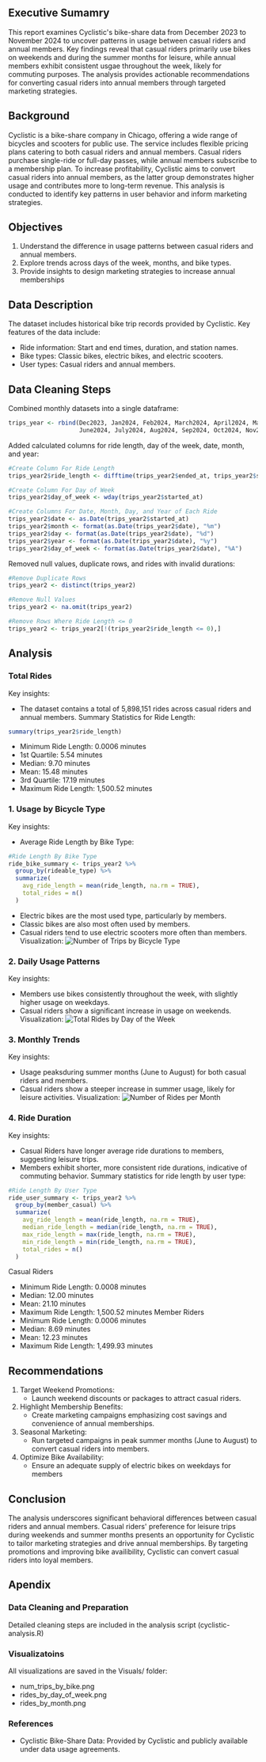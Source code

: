 ## Executive Sumamry
This report examines Cyclistic's bike-share data from December 2023 to 
November 2024 to uncover patterns in usage between casual riders and annual
members. Key findings reveal that casual riders primarily use bikes on weekends
and during the summer months for leisure, while annual members exhibit consistent
usgae throughout the week, likely for commuting purposes. The analysis provides
actionable recommendations for converting casual riders into annual members through
targeted marketing strategies.

## Background
Cyclistic is a bike-share company in Chicago, offering a wide range of bicycles and scooters for public use. The service includes flexible pricing plans catering to both casual riders and annual members. Casual riders purchase single-ride or full-day passes, while annual members subscribe to a membership plan. To increase profitability, Cyclistic aims to convert casual riders into annual members, as the latter group demonstrates higher usage and contributes more to long-term revenue. This analysis is conducted to identify key patterns in user behavior and inform marketing strategies.

## Objectives
1. Understand the difference in usage patterns between casual riders and annual
members.
2. Explore trends across days of the week, months, and bike types.
3. Provide insights to design marketing strategies to increase annual
memberships

## Data Description
The dataset includes historical bike trip records provided by Cyclistic. Key
features of the data include:
- Ride information: Start and end times, duration, and station names.
- Bike types: Classic bikes, electric bikes, and electric scooters.
- User types: Casual riders and annual members.

## Data Cleaning Steps
Combined monthly datasets into a single dataframe:
```R
trips_year <- rbind(Dec2023, Jan2024, Feb2024, March2024, April2024, May2024, 
                    June2024, July2024, Aug2024, Sep2024, Oct2024, Nov2024)
```
Added calculated columns for ride length, day of the week, date, month, and year:
```R
#Create Column For Ride Length
trips_year2$ride_length <- difftime(trips_year2$ended_at, trips_year2$started_at, units="mins")

#Create Column For Day of Week
trips_year2$day_of_week <- wday(trips_year2$started_at)

#Create Columns For Date, Month, Day, and Year of Each Ride
trips_year2$date <- as.Date(trips_year2$started_at)
trips_year2$month <- format(as.Date(trips_year2$date), "%m")
trips_year2$day <- format(as.Date(trips_year2$date), "%d")
trips_year2$year <- format(as.Date(trips_year2$date), "%y")
trips_year2$day_of_week <- format(as.Date(trips_year2$date), "%A")
```

Removed null values, duplicate rows, and rides with invalid durations:
```R
#Remove Duplicate Rows
trips_year2 <- distinct(trips_year2)

#Remove Null Values
trips_year2 <- na.omit(trips_year2)

#Remove Rows Where Ride Length <= 0
trips_year2 <- trips_year2[!(trips_year2$ride_length <= 0),]
```

## Analysis
### Total Rides
Key insights:
- The dataset contains a total of 5,898,151 rides across casual riders and annual members.
Summary Statistics for Ride Length:
```R
summary(trips_year2$ride_length)
```
- Minimum Ride Length: 0.0006 minutes
- 1st Quartile: 5.54 minutes
- Median: 9.70 minutes
- Mean: 15.48 minutes
- 3rd Quartile: 17.19 minutes
- Maximum Ride Length: 1,500.52 minutes

### 1. Usage by Bicycle Type
Key insights:
- Average Ride Length by Bike Type:
```R
#Ride Length By Bike Type
ride_bike_summary <- trips_year2 %>%
  group_by(rideable_type) %>%
  summarize(
    avg_ride_length = mean(ride_length, na.rm = TRUE),
    total_rides = n()
  )
```
- Electric bikes are the most used type, particularly by members.
- Classic bikes are also most often used by members.
- Casual riders tend to use electric scooters more often than members.
Visualization:
  ![Number of Trips by Bicycle Type](../visuals/num_trips_by_bike.png)

### 2. Daily Usage Patterns
Key insights:
- Members use bikes consistently throughout the week, with slightly higher usage on weekdays.
- Casual riders show a significant increase in usage on weekends.
Visualization:
![Total Rides by Day of the Week](../visuals/rides_by_day_of_week.png)

### 3. Monthly Trends
Key insights:
- Usage peaksduring summer months (June to August) for both casual riders and members.
- Casual riders show a steeper increase in summer usage, likely for leisure activities.
Visualization:
![Number of Rides per Month](../visuals/rides_by_month.png)

### 4. Ride Duration
Key insights:
- Casual Riders have longer average ride durations to members, suggesting leisure trips.
- Members exhibit shorter, more consistent ride durations, indicative of commuting behavior.
Summary statistics for ride length by user type:
```R
#Ride Length By User Type
ride_user_summary <- trips_year2 %>%
  group_by(member_casual) %>%
  summarize(
    avg_ride_length = mean(ride_length, na.rm = TRUE),
    median_ride_length = median(ride_length, na.rm = TRUE),
    max_ride_length = max(ride_length, na.rm = TRUE),
    min_ride_length = min(ride_length, na.rm = TRUE),
    total_rides = n()
  )
```
Casual Riders
- Minimum Ride Length: 0.0008 minutes
- Median: 12.00 minutes
- Mean: 21.10 minutes
- Maximum Ride Length: 1,500.52 minutes
Member Riders
- Minimum Ride Length: 0.0006 minutes
- Median: 8.69 minutes
- Mean: 12.23 minutes
- Maximum Ride Length: 1,499.93 minutes
  
## Recommendations
1. Target Weekend Promotions:
    - Launch weekend discounts or packages to attract casual riders.
2. Highlight Membership Benefits:
    - Create marketing campaigns emphasizing cost savings and convenience of annual memberships.
3. Seasonal Marketing:
    - Run targeted campaigns in peak summer months (June to August) to convert casual riders into members.
4. Optimize Bike Availability:
    - Ensure an adequate supply of electric bikes on weekdays for members

## Conclusion
The analysis underscores significant behavioral differences between casual
riders and annual members. Casual riders' preference for leisure trips
during weekends and summer months presents an opportunity for Cyclistic to
tailor marketing strategies and drive annual memberships. By targeting
promotions and improving bike availibility, Cyclistic can convert casual
riders into loyal members.

## Apendix
### Data Cleaning and Preparation
Detailed cleaning steps are included in the analysis script (cyclistic-analysis.R)

### Visualizatoins
All visualizations are saved in the Visuals/ folder:
- num_trips_by_bike.png
- rides_by_day_of_week.png
- rides_by_month.png
### References
- Cyclistic Bike-Share Data: Provided by Cyclistic and publicly available under data usage agreements.



